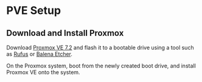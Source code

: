 # PVE Setup

## Download and Install Proxmox

Download [Proxmox VE 7.2](https://www.proxmox.com/en/downloads) and flash it to a bootable drive using a tool such as [Rufus](https://rufus.ie/en/) or [Balena Etcher](https://www.balena.io/etcher/).

On the Proxmox system, boot from the newly created boot drive, and install Proxmox VE onto the system.
